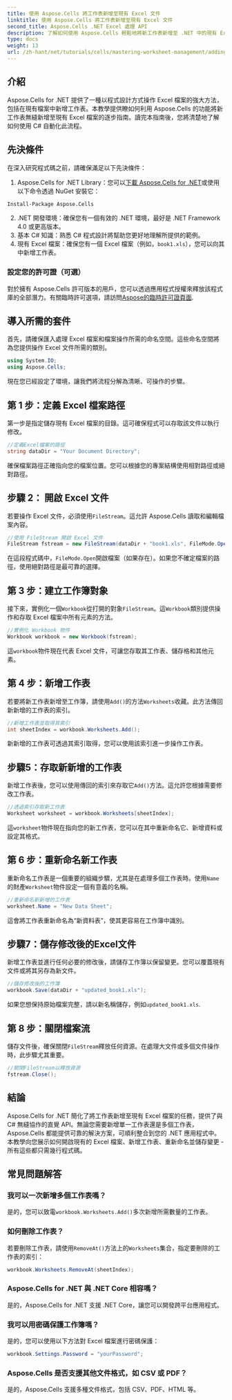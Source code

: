 ```yaml
---
title: 使用 Aspose.Cells 將工作表新增至現有 Excel 文件
linktitle: 使用 Aspose.Cells 將工作表新增至現有 Excel 文件
second_title: Aspose.Cells .NET Excel 處理 API
description: 了解如何使用 Aspose.Cells 輕鬆地將新工作表新增至 .NET 中的現有 Excel 檔案。本逐步指南涵蓋了從設定環境到儲存修改後的 Excel 檔案的所有內容。
type: docs
weight: 13
url: /zh-hant/net/tutorials/cells/mastering-worksheet-management/adding-worksheets-to-existing-excel-file/
---
```

## 介紹

Aspose.Cells for .NET 提供了一種以程式設計方式操作 Excel 檔案的強大方法，包括在現有檔案中新增工作表。本教學提供瞭如何利用 Aspose.Cells 的功能將新工作表無縫新增至現有 Excel 檔案的逐步指南。讀完本指南後，您將清楚地了解如何使用 C# 自動化此流程。

## 先決條件

在深入研究程式碼之前，請確保滿足以下先決條件：

1.  Aspose.Cells for .NET Library：您可以[下載 Aspose.Cells for .NET](https://releases.aspose.com/cells/net/)或使用以下命令透過 NuGet 安裝它：
   ```bash
   Install-Package Aspose.Cells
   ```
2. .NET 開發環境：確保您有一個有效的 .NET 環境，最好是 .NET Framework 4.0 或更高版本。
3. 基本 C# 知識：熟悉 C# 程式設計將幫助您更好地理解所提供的範例。
4. 現有 Excel 檔案：確保您有一個 Excel 檔案（例如，`book1.xls`），您可以向其中新增工作表。

### 設定您的許可證（可選）

對於擁有 Aspose.Cells 許可版本的用戶，您可以透過應用程式授權來釋放該程式庫的全部潛力。有關臨時許可選項，請訪問[Aspose的臨時許可證頁面](https://purchase.aspose.com/temporary-license/).

## 導入所需的套件

首先，請確保匯入處理 Excel 檔案和檔案操作所需的命名空間。這些命名空間將為您提供操作 Excel 文件所需的類別。

```csharp
using System.IO;
using Aspose.Cells;
```

現在您已經設定了環境，讓我們將流程分解為清晰、可操作的步驟。

## 第 1 步：定義 Excel 檔案路徑

第一步是指定儲存現有 Excel 檔案的目錄。這可確保程式可以存取該文件以執行修改。

```csharp
//定義Excel檔案的路徑
string dataDir = "Your Document Directory";
```

確保檔案路徑正確指向您的檔案位置。您可以根據您的專案結構使用相對路徑或絕對路徑。

## 步驟 2： 開啟 Excel 文件

若要操作 Excel 文件，必須使用`FileStream`。這允許 Aspose.Cells 讀取和編輯檔案內容。

```csharp
//使用 FileStream 開啟 Excel 文件
FileStream fstream = new FileStream(dataDir + "book1.xls", FileMode.Open);
```

在這段程式碼中，`FileMode.Open`開啟檔案（如果存在）。如果您不確定檔案的路徑，使用絕對路徑是最可靠的選擇。

## 第 3 步：建立工作簿對象

接下來，實例化一個`Workbook`從打開的對象`FileStream`。這`Workbook`類別提供操作和存取 Excel 檔案中所有元素的方法。

```csharp
//實例化 Workbook 物件
Workbook workbook = new Workbook(fstream);
```

這`workbook`物件現在代表 Excel 文件，可讓您存取其工作表、儲存格和其他元素。

## 第 4 步：新增工作表

若要將新工作表新增至工作簿，請使用`Add()`的方法`Worksheets`收藏。此方法傳回新新增的工作表的索引。

```csharp
//新增工作表並取得其索引
int sheetIndex = workbook.Worksheets.Add();
```

新新增的工作表可透過其索引取得，您可以使用該索引進一步操作工作表。

## 步驟5：存取新新增的工作表

新增工作表後，您可以使用傳回的索引來存取它`Add()`方法。這允許您根據需要修改工作表。

```csharp
//透過索引存取新工作表
Worksheet worksheet = workbook.Worksheets[sheetIndex];
```

這`worksheet`物件現在指向您的新工作表，您可以在其中重新命名它、新增資料或設定其格式。

## 第 6 步：重新命名新工作表

重新命名工作表是一個重要的組織步驟，尤其是在處理多個工作表時。使用`Name`的財產`Worksheet`物件設定一個有意義的名稱。

```csharp
//重新命名新新增的工作表
worksheet.Name = "New Data Sheet";
```

這會將工作表重新命名為“新資料表”，使其更容易在工作簿中識別。

## 步驟7：儲存修改後的Excel文件

新增工作表並進行任何必要的修改後，請儲存工作簿以保留變更。您可以覆蓋現有文件或將其另存為新文件。

```csharp
//儲存修改後的工作簿
workbook.Save(dataDir + "updated_book1.xls");
```

如果您想保持原始檔案完整，請以新名稱儲存，例如`updated_book1.xls`.

## 第 8 步：關閉檔案流

儲存文件後，確保關閉`FileStream`釋放任何資源。在處理大文件或多個文件操作時，此步驟尤其重要。

```csharp
//關閉FileStream以釋放資源
fstream.Close();
```

## 結論

Aspose.Cells for .NET 簡化了將工作表新增至現有 Excel 檔案的任務，提供了與 C# 無縫協作的直覺 API。無論您需要新增單一工作表還是多個工作表，Aspose.Cells 都能提供可靠的解決方案，可順利整合到您的 .NET 應用程式中。本教學向您展示如何開啟現有的 Excel 檔案、新增工作表、重新命名並儲存變更 - 所有這些都只需幾行程式碼。

## 常見問題解答

### 我可以一次新增多個工作表嗎？

是的，您可以致電`workbook.Worksheets.Add()`多次新增所需數量的工作表。

### 如何刪除工作表？

若要刪除工作表，請使用`RemoveAt()`方法上的`Worksheets`集合，指定要刪除的工作表的索引：
```csharp
workbook.Worksheets.RemoveAt(sheetIndex);
```

### Aspose.Cells for .NET 與 .NET Core 相容嗎？

是的，Aspose.Cells for .NET 支援 .NET Core，讓您可以開發跨平台應用程式。

### 我可以用密碼保護工作簿嗎？

是的，您可以使用以下方法對 Excel 檔案進行密碼保護：
```csharp
workbook.Settings.Password = "yourPassword";
```

### Aspose.Cells 是否支援其他文件格式，如 CSV 或 PDF？
是的，Aspose.Cells 支援多種文件格式，包括 CSV、PDF、HTML 等。